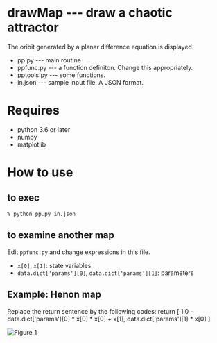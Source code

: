 # drawMap --- draw a chaotic attractor 

The oribit generated by a planar difference equation is displayed. 

* pp.py --- main routine
* ppfunc.py --- a function definiton. Change this appropriately.
* pptools.py --- some functions.
* in.json --- sample input file. A JSON format.

# Requires

* python 3.6 or later
 * numpy
 * matplotlib

# How to use
## to exec

    % python pp.py in.json
 
## to examine another map
 
 Edit `ppfunc.py` and change expressions in this file.
 
 * `x[0]`, `x[1]`: state variables
 * `data.dict['params'][0]`, `data.dict['params'][1]`: parameters
 
## Example: Henon map
Replace the return sentence by the following codes:
    return [ 
        1.0 - data.dict['params'][0] * x[0] * x[0] + x[1], 
        data.dict['params'][1] * x[0] 
    ]
 
![Figure_1](https://user-images.githubusercontent.com/52724526/81895103-6d7dc180-95ec-11ea-8760-c08df1757440.png)
 
